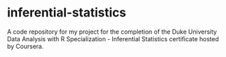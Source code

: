 # inferential-statistics
A code repository for my project for the completion of the Duke University Data Analysis with R Specialization - Inferential Statistics certificate hosted by Coursera.
